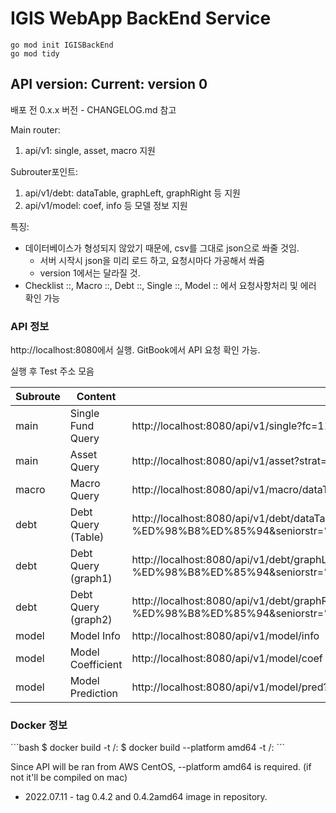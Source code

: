 # IGIS WebApp BackEnd Service

```
go mod init IGISBackEnd
go mod tidy
```

## API version: Current: version 0
<p>

배포 전 0.x.x 버전 - CHANGELOG.md 참고

Main router:
  1. api/v1: single, asset, macro 지원

Subrouter포인트: 
  1. api/v1/debt: dataTable, graphLeft, graphRight 등 지원
  2. api/v1/model: coef, info 등 모델 정보 지원

특징:
- 데이터베이스가 형성되지 않았기 때문에, csv를 그대로 json으로 쏴줄 것임. 
  - 서버 시작시 json을 미리 로드 하고, 요청시마다 가공해서 쏴줌
  - version 1에서는 달라질 것.
- Checklist ::, Macro ::, Debt ::, Single ::, Model :: 에서 요청사항처리 및 에러 확인 가능


### API 정보
<p>
http://localhost:8080에서 실행. GitBook에서 API 요청 확인 가능.
</p>


</p>

실행 후 Test 주소 모음

|Subroute| Content | Testing URL |
|-|--|--|
|main| Single Fund Query | http://localhost:8080/api/v1/single?fc=112001&idx=1 |
|main| Asset Query | http://localhost:8080/api/v1/asset?strat=Core |
|macro| Macro Query | http://localhost:8080/api/v1/macro/dataTable?dateFrom=20220101&dateUntil=20220801 |
|debt| Debt Query (Table) | http://localhost:8080/api/v1/debt/dataTable?at=%EC%98%A4%ED%94%BC%EC%8A%A4-%ED%98%B8%ED%85%94&seniorstr=%EC%84%A0&loancls=%EB%B8%8C%EB%A6%BF%EC%A7%80&debtFrom=1&debtUntil=1e13&pageCount=1  |
|debt| Debt Query (graph1) | http://localhost:8080/api/v1/debt/graphLeft?at=%EC%98%A4%ED%94%BC%EC%8A%A4-%ED%98%B8%ED%85%94&seniorstr=%EC%84%A0&loancls=%EB%B8%8C%EB%A6%BF%EC%A7%80&debtFrom=1&debtUntil=1e13&pageCount=1  |
|debt| Debt Query (graph2) | http://localhost:8080/api/v1/debt/graphRight?at=%EC%98%A4%ED%94%BC%EC%8A%A4-%ED%98%B8%ED%85%94&seniorstr=%EC%84%A0&loancls=%EB%B8%8C%EB%A6%BF%EC%A7%80&debtFrom=1&debtUntil=1e13&pageCount=1  |
|model| Model Info | http://localhost:8080/api/v1/model/info |
|model| Model Coefficient | http://localhost:8080/api/v1/model/coef |
|model| Model Prediction | http://localhost:8080/api/v1/model/pred?seniorstr=%EC%84%A0&loancls=%EB%B8%8C%EB%A6%BF%EC%A7%80 |


### Docker 정보
<p>
```bash
$ docker build -t <username>/<servicename>:<version>
$ docker build --platform amd64 -t <username>/<servicename>:<version>
```

Since API will be ran from AWS CentOS, --platform amd64 is required. (if not it'll be compiled on mac)

- 2022.07.11 - tag 0.4.2 and 0.4.2amd64 image in repository.
</p>